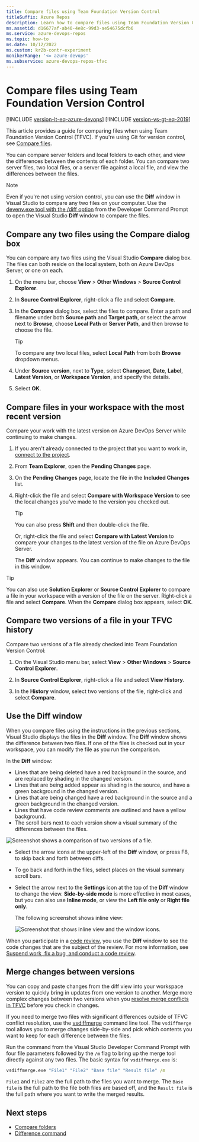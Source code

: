 ```yaml
---
title: Compare files using Team Foundation Version Control
titleSuffix: Azure Repos
description: Learn how to compare files using Team Foundation Version Control. You can compare server folders and local folders and view the differences.
ms.assetid: d16677af-ab40-4e8c-99d3-ae54675dcfb6
ms.service: azure-devops-repos
ms.topic: how-to
ms.date: 10/12/2022
ms.custom: kr2b-contr-experiment
monikerRange: '<= azure-devops'
ms.subservice: azure-devops-repos-tfvc
---
```


# Compare files using Team Foundation Version Control

[!INCLUDE [version-lt-eq-azure-devops](../../includes/version-lt-eq-azure-devops.md)]
[!INCLUDE [version-vs-gt-eq-2019](../../includes/version-vs-gt-eq-2019.md)]

This article provides a guide for comparing files when using Team Foundation Version Control (TFVC). If you're using Git for version control, see [Compare files](../../repos/git/review-history.md#compare-files).

You can compare server folders and local folders to each other, and view the differences between the contents of each folder. You can compare two server files, two local files, or a server file against a local file, and view the differences between the files.

> [!NOTE]
> Even if you're not using version control, you can use the **Diff** window in Visual Studio to compare any two files on your computer. Use the [devenv.exe tool with the /diff option](/visualstudio/ide/reference/diff) from the Developer Command Prompt to open the Visual Studio **Diff** window to compare the files.

## Compare any two files using the Compare dialog box

You can compare any two files using the Visual Studio **Compare** dialog box. The files can both reside on the local system, both on Azure DevOps Server, or one on each.

1. On the menu bar, choose **View** > **Other Windows** > **Source Control Explorer**.

1. In **Source Control Explorer**, right-click a file and select **Compare**.

1. In the **Compare** dialog box, select the files to compare. Enter a path and filename under both **Source path** and **Target path**, or select the arrow next to **Browse**, choose **Local Path** or **Server Path**, and then browse to choose the file.

   > [!TIP]
   > To compare any two local files, select **Local Path** from both **Browse** dropdown menus.

1. Under **Source version**, next to **Type**, select **Changeset**, **Date**, **Label**, **Latest Version**, or **Workspace Version**, and specify the details.

1. Select **OK**.

## Compare files in your workspace with the most recent version

Compare your work with the latest version on Azure DevOps Server while continuing to make changes.

1. If you aren't already connected to the project that you want to work in, [connect to the project](../../organizations/projects/connect-to-projects.md).

1. From **Team Explorer**, open the **Pending Changes** page.

1. On the **Pending Changes** page, locate the file in the **Included Changes** list.

1. Right-click the file and select **Compare with Workspace Version** to see the local changes you've made to the version you checked out.

     > [!TIP]
     >  You can also press **Shift** and then double-click the file.

   Or, right-click the file and select **Compare with Latest Version** to compare your changes to the latest version of the file on Azure DevOps Server.

   The **Diff** window appears. You can continue to make changes to the file in this window.

> [!TIP]
> You can also use **Solution Explorer** or **Source Control Explorer** to compare a file in your workspace with a version of the file on the server. Right-click a file and select **Compare**. When the **Compare** dialog box appears, select **OK**.

## Compare two versions of a file in your TFVC history

Compare two versions of a file already checked into Team Foundation Version Control:

1. On the Visual Studio menu bar, select **View** > **Other Windows** > **Source Control Explorer**.

1. In **Source Control Explorer**, right-click a file and select **View History**.

1. In the **History** window, select two versions of the file, right-click and select **Compare**.

## Use the Diff window

When you compare files using the instructions in the previous sections, Visual Studio displays the files in the **Diff** window. The **Diff** window shows the difference between two files. If one of the files is checked out in your workspace, you can modify the file as you run the comparison.

In the **Diff** window:

- Lines that are being deleted have a red background in the source, and are replaced by shading in the changed version.
- Lines that are being added appear as shading in the source, and have a green background in the changed version.
- Lines that are being changed have a red background in the source and a green background in the changed version.
- Lines that have code review comments are outlined and have a yellow background.
- The scroll bars next to each version show a visual summary of the differences between the files.

![Screenshot shows a comparison of two versions of a file.](media/compare-files/diff-window.png)

- Select the arrow icons at the upper-left of the **Diff** window, or press F8, to skip back and forth between diffs.
- To go back and forth in the files, select places on the visual summary scroll bars.
- Select the arrow next to the **Settings** icon at the top of the **Diff** window to change the view. **Side-by-side mode** is more effective in most cases, but you can also use **Inline mode**, or view the **Left file only** or **Right file only**.

  The following screenshot shows inline view:
  
  ![Screenshot that shows inline view and the window icons.](media/compare-files/inline-view.png)

When you participate in a [code review](day-life-alm-developer-suspend-work-fix-bug-conduct-code-review.md), you use the **Diff** window to see the code changes that are the subject of the review. For more information, see [Suspend work, fix a bug, and conduct a code review](day-life-alm-developer-suspend-work-fix-bug-conduct-code-review.md).

## Merge changes between versions

You can copy and paste changes from the diff view into your workspace version to quickly bring in updates from one version to another. Merge more complex changes between two versions when you [resolve merge conflicts in TFVC](resolve-team-foundation-version-control-conflicts.md) before you check in changes.

If you need to merge two files with significant differences outside of TFVC conflict resolution, use the [vsdiffmerge](https://roadtoalm.com/2013/10/22/use-visual-studio-as-your-diff-and-merging-tool-for-local-files) command line tool. The `vsdiffmerge` tool allows you to merge changes side-by-side and pick which contents you want to keep for each difference between the files.

Run the command from the Visual Studio Developer Command Prompt with four file parameters followed by the `/m` flag to bring up the merge tool directly against any two files. The basic syntax for `vsdiffmerge.exe` is:

```cmd
vsdiffmerge.exe "File1" "File2" "Base file" "Result file" /m
```

`File1` and `File2` are the full path to the files you want to merge. The `Base file` is the full path to the file both files are based off, and the `Result file` is the full path where you want to write the merged results.

## Next steps

- [Compare folders](compare-folders.md)
- [Difference command](difference-command.md) 
